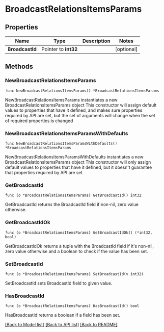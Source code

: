 # BroadcastRelationsItemsParams

## Properties

Name | Type | Description | Notes
------------ | ------------- | ------------- | -------------
**BroadcastId** | Pointer to **int32** |  | [optional] 

## Methods

### NewBroadcastRelationsItemsParams

`func NewBroadcastRelationsItemsParams() *BroadcastRelationsItemsParams`

NewBroadcastRelationsItemsParams instantiates a new BroadcastRelationsItemsParams object
This constructor will assign default values to properties that have it defined,
and makes sure properties required by API are set, but the set of arguments
will change when the set of required properties is changed

### NewBroadcastRelationsItemsParamsWithDefaults

`func NewBroadcastRelationsItemsParamsWithDefaults() *BroadcastRelationsItemsParams`

NewBroadcastRelationsItemsParamsWithDefaults instantiates a new BroadcastRelationsItemsParams object
This constructor will only assign default values to properties that have it defined,
but it doesn't guarantee that properties required by API are set

### GetBroadcastId

`func (o *BroadcastRelationsItemsParams) GetBroadcastId() int32`

GetBroadcastId returns the BroadcastId field if non-nil, zero value otherwise.

### GetBroadcastIdOk

`func (o *BroadcastRelationsItemsParams) GetBroadcastIdOk() (*int32, bool)`

GetBroadcastIdOk returns a tuple with the BroadcastId field if it's non-nil, zero value otherwise
and a boolean to check if the value has been set.

### SetBroadcastId

`func (o *BroadcastRelationsItemsParams) SetBroadcastId(v int32)`

SetBroadcastId sets BroadcastId field to given value.

### HasBroadcastId

`func (o *BroadcastRelationsItemsParams) HasBroadcastId() bool`

HasBroadcastId returns a boolean if a field has been set.


[[Back to Model list]](../README.md#documentation-for-models) [[Back to API list]](../README.md#documentation-for-api-endpoints) [[Back to README]](../README.md)


